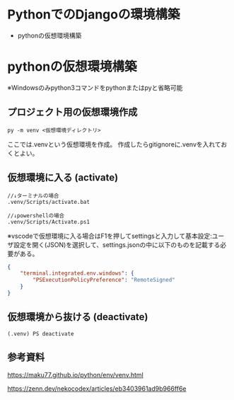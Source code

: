 # PythonでのDjangoの環境構築

- pythonの仮想環境構築

# pythonの仮想環境構築

※Windowsのみpython3コマンドをpythonまたはpyと省略可能

## プロジェクト用の仮想環境作成

```
py -m venv <仮想環境ディレクトリ>
```

ここでは.venvという仮想環境を作成。
作成したらgitignoreに.venvを入れておくとよい。

## 仮想環境に入る (activate)

```
//↓ターミナルの場合
.venv/Scripts/activate.bat

//↓powershellの場合
.venv/Scripts/Activate.ps1
```

※vscodeで仮想環境に入る場合はF1を押してsettingsと入力して基本設定:ユーザ設定を開く(JSON)を選択して、settings.jsonの中に以下のものを記載する必要がある。

```json
{
    "terminal.integrated.env.windows": {
        "PSExecutionPolicyPreference": "RemoteSigned"
    }
}
```

## 仮想環境から抜ける (deactivate)

```
(.venv) PS deactivate
```

## 参考資料

https://maku77.github.io/python/env/venv.html

https://zenn.dev/nekocodex/articles/eb3403961ad9b966ff6e

